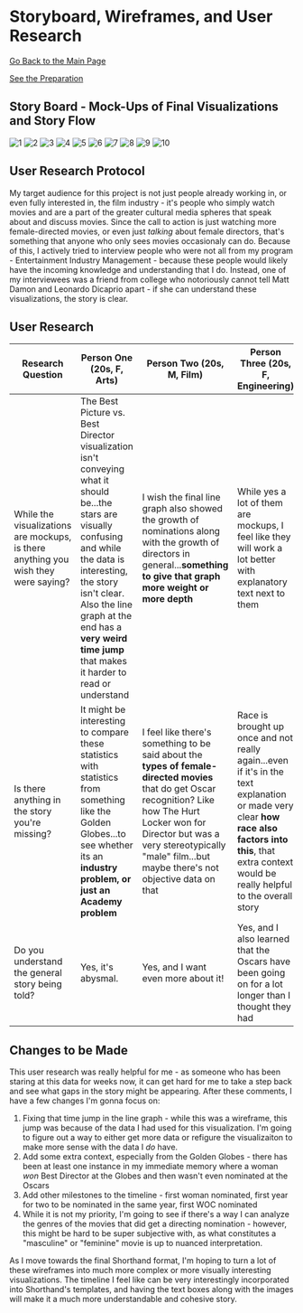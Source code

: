# Storyboard, Wireframes, and User Research
[Go Back to the Main Page](https://delsears.github.io/cmustudent-repository/) 

[See the Preparation](finalproject_sears.md) 

## Story Board - Mock-Ups of Final Visualizations and Story Flow 
![1](https://user-images.githubusercontent.com/97906084/154365110-34a5f3c2-bd60-400b-9e65-95d7eee0a029.png)
![2](https://user-images.githubusercontent.com/97906084/154365122-107680a8-22d6-42dc-827d-486b23ea9989.png)
![3](https://user-images.githubusercontent.com/97906084/154365136-4a8fc18e-df8f-4136-bc24-60898f36e9a3.png)
![4](https://user-images.githubusercontent.com/97906084/154365173-c2534114-b36b-4f35-8004-5a320f04cdd9.png)
![5](https://user-images.githubusercontent.com/97906084/154365183-4826ed7b-0bfd-44c2-9a8f-de878ccc2eac.png)
![6](https://user-images.githubusercontent.com/97906084/154365200-1a3e8dd9-b304-4feb-aa5d-a07bf858bd3c.png)
![7](https://user-images.githubusercontent.com/97906084/154365202-3be81a46-475e-4891-9940-8e2ba1d85efa.png)
![8](https://user-images.githubusercontent.com/97906084/154365213-e46f1e80-8a51-4831-8223-e936992da58e.png)
![9](https://user-images.githubusercontent.com/97906084/154365218-8dcdd77b-819d-483d-bb39-02bd4a7f6de0.png)
![10](https://user-images.githubusercontent.com/97906084/154365225-ce118c9c-5e8d-465b-87d8-0367e4237ef2.png)


## User Research Protocol 
My target audience for this project is not just people already working in, or even fully interested in, the film industry - it's people who simply watch movies and are a part of the greater cultural media spheres that speak about and discuss movies. Since the call to action is just watching more female-directed movies, or even just _talking_ about female directors, that's something that anyone who only sees movies occasionaly can do. Because of this, I actively tried to interview people who were not all from my program - Entertainment Industry Management - because these people would likely have the incoming knowledge and understanding that I do. Instead, one of my interviewees was a friend from college who notoriously cannot tell Matt Damon and Leonardo Dicaprio apart - if she can understand these visualizations, the story is clear. 

## User Research  

|Research Question | Person One (20s, F, Arts) | Person Two (20s, M, Film) | Person Three (20s, F, Engineering) |
| --- | --- | --- | --- |
| While the visualizations are mockups, is there anything you wish they were saying? | The Best Picture vs. Best Director visualization isn't conveying what it should be...the stars are visually confusing and while the data is interesting, the story isn't clear. Also the line graph at the end has a **very weird time jump** that makes it harder to read or understand | I wish the final line graph also showed the growth of nominations along with the growth of directors in general...**something to give that graph more weight or more depth**| While yes a lot of them are mockups, I feel like they will work a lot better with explanatory text next to them | 
| Is there anything in the story you're missing?| It might be interesting to compare these statistics with statistics from something like the Golden Globes...to see whether its an **industry problem, or just an Academy problem** | I feel like there's something to be said about the **types of female-directed movies** that do get Oscar recognition? Like how The Hurt Locker won for Director but was a very stereotypically "male" film...but maybe there's not objective data on that | Race is brought up once and not really again...even if it's in the text explanation or made very clear **how race also factors into this**, that extra context would be really helpful to the overall story | 
| Do you understand the general story being told?| Yes, it's abysmal. | Yes, and I want even more about it! | Yes, and I also learned that the Oscars have been going on for a lot longer than I thought they had |

## Changes to be Made
This user research was really helpful for me - as someone who has been staring at this data for weeks now, it can get hard for me to take a step back and see what gaps in the story might be appearing. After these comments, I have a few changes I'm gonna focus on:
 1. Fixing that time jump in the line graph - while this was a wireframe, this jump was because of the data I had used for this visualization. I'm going to figure out a way to either get more data or refigure the visualizaiton to make more sense with the data I _do_ have. 
 2. Add some extra context, especially from the Golden Globes - there has been at least one instance in my immediate memory where a woman _won_ Best Director at the Globes and then wasn't even nominated at the Oscars 
 3. Add other milestones to the timeline - first woman nominated, first year for two to be nominated in the same year, first WOC nominated
 4. While it is not my priority, I'm going to see if there's a way I can analyze the genres of the movies that did get a directing nomination - however, this might be hard to be super subjective with, as what constitutes a "masculine" or "feminine" movie is up to nuanced interpretation. 

As I move towards the final Shorthand format, I'm hoping to turn a lot of these wireframes into much more complex or more visually interesting visualizations. The timeline I feel like can be very interestingly incorporated into Shorthand's templates, and having the text boxes along with the images will make it a much more understandable and cohesive story. 
